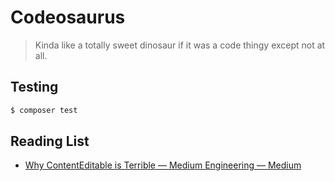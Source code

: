 Codeosaurus
===========
> Kinda like a totally sweet dinosaur if it was a code thingy except not at all.

Testing
-------
```sh
$ composer test
```

Reading List
------------
- [Why ContentEditable is Terrible — Medium Engineering — Medium](https://medium.com/medium-eng/why-contenteditable-is-terrible-122d8a40e480#.iyyimi8j6)
